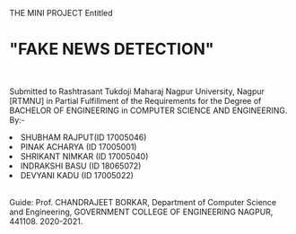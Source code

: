 

THE MINI PROJECT Entitled 
<br>
<h1>"FAKE NEWS DETECTION"</h1> 
<br>

Submitted to Rashtrasant Tukdoji Maharaj Nagpur University, Nagpur [RTMNU]
in Partial Fulfillment of the Requirements for
the Degree of BACHELOR OF ENGINEERING in COMPUTER SCIENCE AND ENGINEERING.
By:-
<br>
<li>SHUBHAM RAJPUT(ID 17005046)</li>
<li>PINAK ACHARYA (ID 17005001)</li>
<li>SHRIKANT NIMKAR (ID 17005040)</li>
<li>INDRAKSHI BASU (ID 18065072)</li>
<li>DEVYANI KADU (ID 17005022)</li>

<br>

Guide: Prof. CHANDRAJEET BORKAR,
Department of Computer Science and Engineering,
GOVERNMENT COLLEGE OF ENGINEERING NAGPUR, 441108.
2020-2021.

